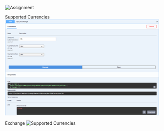 ![Assignment](https://github.com/erencalbay/Exchange/assets/73295969/42f69a62-521d-4601-a27b-160d18e4a0bf)

Supported Currencies
![Supported Currencies](https://github.com/erencalbay/Exchange/blob/main/docs/exchange.png)

Exchange
![Supported Currencies](https://github.com/erencalbay/Exchange/docs/supportedcurrencies.jpg?raw=true)


